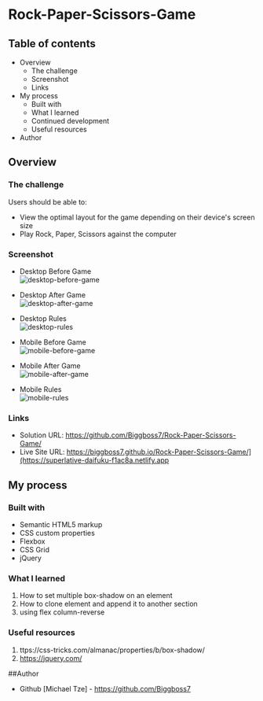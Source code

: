 # Rock-Paper-Scissors-Game

## Table of contents

- Overview
  - The challenge
  - Screenshot
  - Links
- My process
  - Built with
  - What I learned
  - Continued development
  - Useful resources
- Author

## Overview

### The challenge

Users should be able to:

- View the optimal layout for the game depending on their device's screen size
- Play Rock, Paper, Scissors against the computer

### Screenshot
- Desktop Before Game \
![desktop-before-game](https://user-images.githubusercontent.com/105411073/181202870-8a0a3821-f002-42ae-9ec0-d223bb5cdf87.png)

- Desktop After Game \
![desktop-after-game](https://user-images.githubusercontent.com/105411073/181202944-e2001d0b-13ac-4b83-a2bd-52697395290d.png)

- Desktop Rules \
![desktop-rules](https://user-images.githubusercontent.com/105411073/181203050-e832c8e7-8fdd-4a24-9121-ded3fec21aed.png)

- Mobile Before Game \
![mobile-before-game](https://user-images.githubusercontent.com/105411073/181203132-e3cff286-1cbb-4023-aebe-881d5546f680.png)

- Mobile After Game \
![mobile-after-game](https://user-images.githubusercontent.com/105411073/181203219-7893308f-559d-490c-a69d-c88f186f5a91.png)

- Mobile Rules \
![mobile-rules](https://user-images.githubusercontent.com/105411073/181203370-9b7d7ce0-2cb9-465c-964a-f95e6b0cc168.png)


### Links

- Solution URL: https://github.com/Biggboss7/Rock-Paper-Scissors-Game/
- Live Site URL: https://biggboss7.github.io/Rock-Paper-Scissors-Game/](https://superlative-daifuku-f1ac8a.netlify.app

## My process

### Built with

- Semantic HTML5 markup
- CSS custom properties
- Flexbox
- CSS Grid
- jQuery


### What I learned

1. How to set multiple box-shadow on an element
2. How to clone element and append it to another section
3. using flex column-reverse


### Useful resources
1. ttps://css-tricks.com/almanac/properties/b/box-shadow/
2. https://jquery.com/

##Author

- Github [Michael Tze] - https://github.com/Biggboss7
